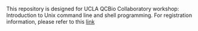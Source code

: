 This repository is designed for UCLA QCBio Collaboratory workshop: Introduction to Unix command line and shell programming. For registration information, please refer to this [link](https://qcb.ucla.edu/collaboratory/workshops/w1-intro-to-unix-command-line/)
